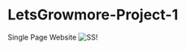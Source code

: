 # LetsGrowmore-Project-1
Single Page Website
![SS!](https://user-images.githubusercontent.com/86963188/135144128-83ed8ed8-984c-462b-b559-e42433469fea.JPG)
